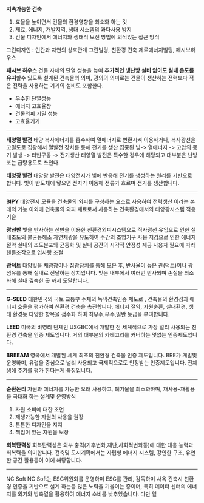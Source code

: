 
 **지속가능한 건축**
1. 효율을 높이면서 건물의 환경영향을 최소화 하는 것
2. 재료, 에너지, 개발지역, 생태 시스템의 과다사용 방지
3. 건물 디자인에서 에너지와 생태적 보전 방법에 의식있는 접근 방식

그린디자인 : 인간과 자연의 상호관계
그린빌딩, 친환경 건축
제로에너지빌딩, 페시브하우스


**패시브 하우스**
건물 자체의 단열 성능을 높여 **추가적인 냉난방 설비 없이도 실내 온도를 유지**할수 있도록 설계된 건축물의 의미, 광의의 의미로는 건물이 생산하는 전력보다 적은 전력을 사용하는 기기의 설비도 포함한다.
- 우수한 단열성능
- 에너지 고효율창
- 건물외피 기밀 성능
- 고효율기기

---

**태양열 발전**
태양 복사에너지를 흡수하여 열에너지로 변환시켜 이용하거나, 복사광선을 고밀도로 집광해서 열발전 장치를 통해 전기를 생산
집중된 빛-> 열에너지 -> 고압의 증기 발생 -> 터빈구동 -> 전기생산
태양열 발전은 특수한 경우에 해당되고 대부분은 난방 또는 급탕용도로 쓰인다.


**태양광 발전**
태양광 발전은 태양전지가 빛에 반응해 전기를 생성하는 원리를 기반으로 합니다.
빛이 반도체에 닿으면 전자가 이동해 전류가 흐르며 전기를 생산합니다.

---

**BIPY**
태양전지 모듈을 건축물의 외피를 구성하는 요소로 사용하여 전력생산 이라는 본래의 기능 이외에 건축물의 외피 재료로서 사용하는 건축환경에서의 태양광시스템 적용기술


**광선반**
빛을 반사하는 선반을 이용한 친환경외피시스템으로 
직사광선 유입으로 인한 실내조도의 불균등해소
자연채광을 유도하여 주간의 조명기구 사용 저감으로 인한 에너지 절약
실내의 조도분포와 균등화 및 실내 공간의 시각적 안정성 제공
사용자 필요에 따라 핸들조작으로 입사량 조절


**광덕트**
태양빛을 채광창이나 집광장치를 통해 모은 후, 반사율이 높은 관(덕트)이나 광섬유를 통해 실내로 전달하는 장치입니다.
빛은 내부에서 여러번 반사되며 손실을 최소화해 실내 깊숙한 곳 까지 도달합니다.

---

**G-SEED**
대한민국의 국토 교통부 주체의 녹색건축인증 제도로 , 건축물의 환경성과 에너지 효율을 평가하여 친환경 건축을 촉진합니다. 에너지 절약, 자원순환, 실내환경, 생태 환경등 다양한 항목을 점수화 하여 최우수,우수,일반 등급을 부여합니다.


**LEED**
미국의 비영리 단체인 USGBC에서 개발한 전 세계적으로 가장 널리 사용되는 친환경 건축물 인증 제도입니다. 거의 대부분의 카테고리를 커버하는 몇없는 인증제도입니다.


**BREEAM**
영국에서 개발된 세계 최초의 친환경 건축물 인증 제도입니다. BRE가 개발및 운영하며, 유럽을 중심으로 널리 사용되고 국제적으로도 인정받는 인증제도입니다. 전체 생애 주기를 평가 한다는게 특징입니다.

---

**순환논리**
자원과 에너지를 가능한 오래 사용하고, 폐기물을 최소화하며, 재사용-재활용을 극대화 하는 설계및 운영방식

1. 자원 소비에 대한 조언
2. 재생가능한 자원의 사용을 권장
3. 튼튼한 디자인을 지지
4. 책임이 있는 자원을 보장

**회복탄력성**
회복탄력성은 외부 충격(기후변화,재난,사회적변화등)에 대한 대응 능력과 회복력을 의미합니다.
건축및 도시계획에서는 자립형 에너지 시스템, 강인한 구조, 유연한 공간 활용등이 이에 해당합니다.

---

NC Soft
NC Soft는 ESG위원회를 운영하며 ESG를 관리, 감독하며 사옥 건축시 친환경 인증을 기반으로 설계 하는등 많은 노력을 기울이는 중이며, 특히 데이터 센터의 에너지를
외기와 빙축열을 활용하여 에너지 소비를 낮추었습니다. 
다만 일
